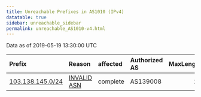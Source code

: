 ```yaml
---
title: Unreachable Prefixes in AS1010 (IPv4)
datatable: true
sidebar: unreachable_sidebar
permalink: unreachable_AS1010-v4.html
---
```


Data as of 2019-05-19 13:30:00 UTC


<div class="datatable-begin"></div>

| Prefix                                                     | Reason                                                                                                 | affected   | Authorized AS   |   MaxLength | Anchor                                       |   unreachable /24s |
|:-----------------------------------------------------------|:-------------------------------------------------------------------------------------------------------|:-----------|:----------------|------------:|:---------------------------------------------|-------------------:|
| [103.138.145.0/24](https://stat.ripe.net/103.138.145.0/24) | [INVALID ASN](https://rpki-validator.ripe.net/announcement-preview?asn=AS1010&prefix=103.138.145.0/24) | complete   | AS139008        |          23 | [APNIC](unreachable_APNIC_RPKI_Root-v4.html) |                  1 |

<div class="datatable-end"></div>